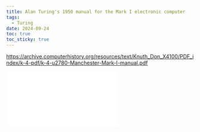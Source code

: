 ```yaml
---
title: Alan Turing's 1950 manual for the Mark I electronic computer
tags:
  - Turing
date: 2024-09-24
toc: true
toc_sticky: true
---
```

https://archive.computerhistory.org/resources/text/Knuth_Don_X4100/PDF_index/k-4-pdf/k-4-u2780-Manchester-Mark-I-manual.pdf

![](../_asset/k-4-u2780-Manchester-Mark-I-manual%20(1).pdf)
# 